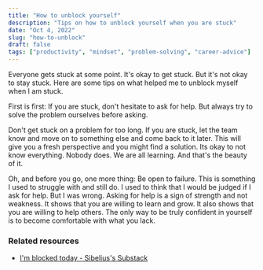 ```yaml
---
title: "How to unblock yourself"
description: "Tips on how to unblock yourself when you are stuck"
date: "Oct 4, 2022"
slug: "how-to-unblock"
draft: false
tags: ["productivity", "mindset", "problem-solving", "career-advice"]
---
```


Everyone gets stuck at some point. It's okay to get stuck. But it's not okay to stay stuck. Here are some tips on what helped me to unblock myself when I am stuck.

First is first: If you are stuck, don't hesitate to ask for help. But always try to solve the problem ourselves before asking.

Don't get stuck on a problem for too long. If you are stuck, let the team know and move on to something else and come back to it later. This will give you a fresh perspective and you might find a solution. Its okay to not know everything. Nobody does. We are all learning. And that's the beauty of it.

Oh, and before you go, one more thing: Be open to failure. This is something I used to struggle with and still do. I used to think that I would be judged if I ask for help. But I was wrong. Asking for help is a sign of strength and not weakness. It shows that you are willing to learn and grow. It also shows that you are willing to help others. The only way to be truly confident in yourself is to become comfortable with what you lack.

### Related resources

- [I'm blocked today - Sibelius's Substack](https://sibelius.substack.com/p/im-blocked-today)
